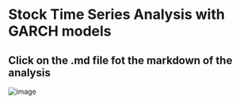 # Stock Time Series Analysis with GARCH models
## Click on the .md file fot the markdown of the analysis

![image](https://github.com/DavidAlexanderMoe/Financial-TSA-GARCH-models/assets/122370567/785f7a46-ae36-476d-ad0c-8838877d671d)

